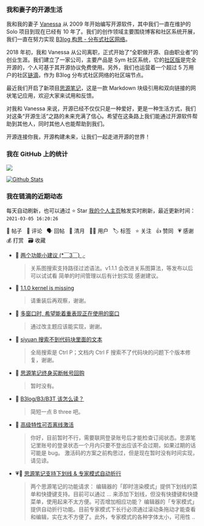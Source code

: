 ### 我和妻子的开源生活

我和我的妻子 [Vanessa](https://github.com/Vanessa219) 从 2009 年开始编写开源软件，其中我们一直在维护的 Solo 项目到现在已经有 10 年了。我们的创作领域主要围绕博客和社区系统开展，我们一直在努力实现 [B3log 构思 - 分布式社区网络](https://ld246.com/article/1546941897596)。

2018 年初，我和 Vanessa 从公司离职，正式开始了“全职做开源、自由职业者”的创业生涯。我们建立了一家公司，主要产品是 Sym 社区系统，它的[社区版](https://github.com/88250/symphony)是完全开源的，个人可基于其开源协议免费使用。另外，我们也运营着一个超过 5 万用户的社区[链滴](https://ld246.com)，作为 B3log 分布式社区网络的社区端节点。

最近我们开启了新项目[思源笔记](https://github.com/siyuan-note/siyuan)，这是一款 Markdown 块级引用和双向链接的网状笔记应用，欢迎大家来试用和反馈。

对我和 Vanessa 来说，开源已经不仅仅只是一种爱好，更是一种生活方式，我们对这条“开源生活”之路的未来充满了信心。希望在这条路上我们能通过开源软件帮助到其他人，同时其他人也能帮助到我们。

开源连接你我，开源构建未来，让我们一起走进开源的世界！

### 我在 GitHub 上的统计

<a title="Hits" target="_blank" href="https://github.com/88250/88250"><img src="https://hits.b3log.org/88250/88250.svg"></a>

[![Github Stats](https://github-readme-stats.vercel.app/api?username=88250&theme=tokyonight&show_icons=true)](https://github.com/88250)

<!--events start -->

### 我在链滴的近期动态

每天自动刷新，也可以通过 ⭐️ Star [我的个人主页](https://github.com/88250/88250)触发实时刷新，最近更新时间：`2021-03-05 16:20:26`

📝 帖子 &nbsp; 💬 评论 &nbsp; 🗣 回帖 &nbsp; 🌙 清月 &nbsp; 👨‍💻 用户 &nbsp; 🏷️ 标签 &nbsp; ⭐️ 关注 &nbsp; 👍 赞同 &nbsp; 💗 感谢 &nbsp; 💰 打赏 &nbsp; 🗃 收藏

* 💬 [两个功能小建议 (*￣3￣)╭](https://ld246.com/article/1614926999358/comment/1614928621982#comments)

  > 关系图搜索支持路径过滤语法。v1.1.1 会改进关系图算法，等发布以后可以试试看 简单的时间管理以后有计划实现 感谢建议。
* 💬 [1.1.0 kernel is missing](https://ld246.com/article/1614915696020/comment/1614918448789#comments)

  > 请重装后再观察，谢谢。
* 💬 [多窗口时, 希望能着重表现正在使用的窗口](https://ld246.com/article/1614911376803/comment/1614912488971#comments)

  > 通过改主题应该能实现，谢谢。
* 💬 [siyuan 搜索不到代码块里面的文本](https://ld246.com/article/1614829069289/comment/1614912425754#comments)

  > 全局搜索是 Ctrl P；文档内 Ctrl F 搜索不了代码块的问题下个版本修复，谢谢。
* 💬 [思源笔记终身买断帐号回购](https://ld246.com/article/1609818892117/comment/1614912364774#comments)

  > 暂时没有。
* 💬 [B3log/B3/B3T 该怎么读？](https://ld246.com/article/1614863451924/comment/1614908678792#comments)

  > 简短一点 B three 吧。
* 💬 [高级特性可否离线激活](https://ld246.com/article/1614874228423/comment/1614874825687#comments)

  > 你好，目前暂时不行，需要联网登录账号后才能检查订阅状态。思源笔记里账号的登录状态一个月内只要不登出应该不会过期，如果过期的话可能是 bug。 激活码的方案之前构思过，但是现在暂时没有时间实现，请见谅。
* 💗📝 [思源笔记支持下划线 &amp; 专家模式自动折行](https://ld246.com/article/1614872319279)

  > 两个思源笔记的功能请求： 编辑器的「即时渲染模式」提供下划线的菜单和快捷键支持。目前可以通过 ... 来添加下划线，但没有快捷键和快捷菜单，使用起来不太方便。可否增加相应功能？ 编辑器的「专家模式」提供自动折行功能。目前专家模式下长行必须通过滚动条拖动才能查看和编辑，实在太不方便了。此外，专家模式的各种字体太小，可用性 ..


<!--events end -->
